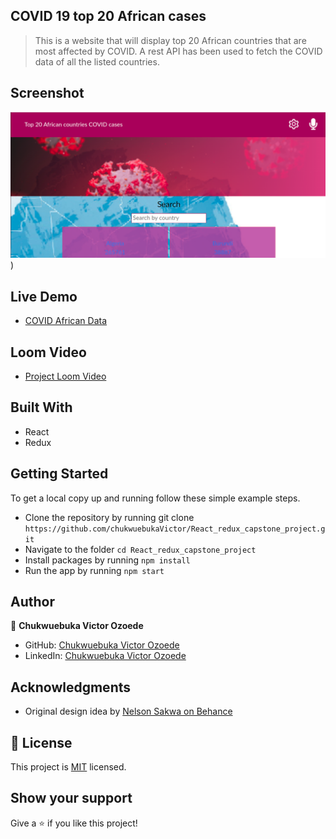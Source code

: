 ## COVID 19 top 20 African cases

> This is a website that will display top 20 African countries that are most affected by COVID. A rest API has been used to fetch the COVID data of all the listed countries.

## Screenshot

![screenshot](/src/components/img/covid-app.png))

## Live Demo

- [COVID African Data]()

## Loom Video

- [Project Loom Video](https://www.loom.com/share/8972d573f2f14cc6be9b05f234a41bb0/../../../../package-lock.json)

## Built With

- React
- Redux

## Getting Started

To get a local copy up and running follow these simple example steps.

- Clone the repository by running git clone `https://github.com/chukwuebukaVictor/React_redux_capstone_project.git`
- Navigate to the folder `cd React_redux_capstone_project`
- Install packages by running `npm install`
- Run the app by running `npm start`

## Author

👤 **Chukwuebuka Victor Ozoede**

- GitHub: [Chukwuebuka Victor Ozoede](https://github.com/chukwuebukaVictor)
- LinkedIn: [Chukwuebuka Victor Ozoede](https://www.linkedin.com/in/chukwuebuka-victor-ozoede/)

## Acknowledgments

- Original design idea by [Nelson Sakwa on Behance](https://www.behance.net/sakwadesignstudio)

## 📝 License

This project is [MIT](./LICENSE.md) licensed.

## Show your support

Give a ⭐ if you like this project!
